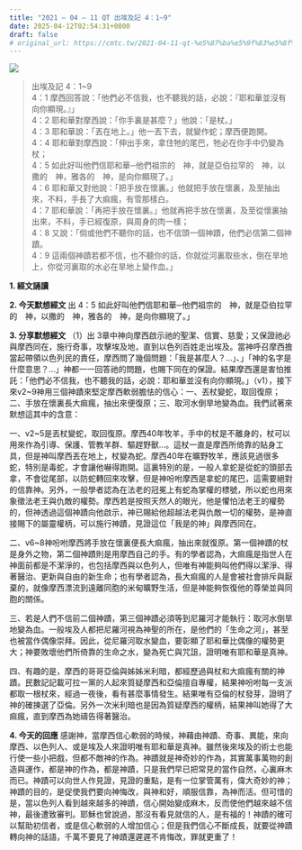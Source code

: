 ```yaml
---
title: "2021 – 04 – 11 QT 出埃及記 4：1~9"
date: 2025-04-12T02:54:31+0800
draft: false
# original_url: https://cmtc.tw/2021-04-11-qt-%e5%87%ba%e5%9f%83%e5%8f%8a%e8%a8%98-4%ef%bc%9a19
---
```


![](/images/qt.jpg)
> 出埃及記 4：1\~9  
> 4：1 摩西回答說：「他們必不信我，也不聽我的話，必說：『耶和華並沒有向你顯現。』」  
> 4：2 耶和華對摩西說：「你手裏是甚麼？」他說：「是杖。」  
> 4：3 耶和華說：「丟在地上。」他一丟下去，就變作蛇；摩西便跑開。  
> 4：4 耶和華對摩西說：「伸出手來，拿住牠的尾巴，牠必在你手中仍變為杖；  
> 4：5 如此好叫他們信耶和華─他們祖宗的　神，就是亞伯拉罕的　神，以撒的　神，雅各的　神，是向你顯現了。」  
> 4：6 耶和華又對他說：「把手放在懷裏。」他就把手放在懷裏，及至抽出來，不料，手長了大痲瘋，有雪那樣白。  
> 4：7 耶和華說：「再把手放在懷裏。」他就再把手放在懷裏，及至從懷裏抽出來，不料，手已經復原，與周身的肉一樣；  
> 4：8 又說：「倘或他們不聽你的話，也不信頭一個神蹟，他們必信第二個神蹟。  
> 4：9 這兩個神蹟若都不信，也不聽你的話，你就從河裏取些水，倒在旱地上，你從河裏取的水必在旱地上變作血。」

**1. 經文誦讀**

**2.  今天默想經文**
出 4：5 如此好叫他們信耶和華─他們祖宗的　神，就是亞伯拉罕的　神，以撒的　神，雅各的　神，是向你顯現了。」

**3. 分享默想經文**
（1）出 3章中神向摩西啟示祂的聖潔、信實、慈愛；又保證祂必與摩西同在，施行奇事，攻擊埃及地，直到以色列百姓走出埃及。當神呼召摩西擔當起帶領以色列民的責任，摩西問了幾個問題：「我是甚麼人？…」、」「神的名字是什麼意思？…」神都一一回答祂的問題，也賜下同在的保證。結果摩西還是害怕推託：「他們必不信我，也不聽我的話，必說：耶和華並沒有向你顯現。」（v1），接下來v2\~9神用三個神蹟來堅定摩西軟弱膽怯的信心：一、丟杖變蛇，取回復原；二、手放在懷裏長大痲瘋，抽出來便復原；三、取河水倒旱地變為血。我們試著來默想這其中的含意：

一、v2\~5是丟杖變蛇，取回復原。摩西40年牧羊，手中的杖是不離身的，杖可以用來作為引導、保護、管教羊群、驅趕野獸…。這杖一直是摩西所倚靠的貼身工具，但是神叫摩西丟在地上，杖變為蛇。摩西40年在曠野牧羊，應該見過很多蛇，特別是毒蛇，才會讓他嚇得跑開。這裏特別的是，一般人拿蛇是從蛇的頭部去拿，不會從尾部，以防蛇轉回來攻擊，但是神吩咐摩西是拿蛇的尾巴，這需要絕對的信靠神。另外，一般學者認為在法老的冠冕上有蛇為掌權的標號，所以蛇也用來象徵法老王與仇敵的權勢。摩西若是按照天然人的眼光，他是懼怕法老王的權勢的，但神透過這個神蹟向他啟示，神已賜給他超越法老與仇敵一切的權勢，是神直接賜下的屬靈權柄，可以施行神蹟，見證這位「我是的神」與摩西同在。

二、v6\~8神吩咐摩西將手放在懷裏便長大痲瘋，抽出來就復原。第一個神蹟的杖是身外之物，第二個神蹟則是用摩西自己的手。有的學者認為，大痲瘋是指世人在神面前都是不潔淨的，也包括摩西與以色列人，但唯有神能夠叫他們得以潔淨、得著醫治、更新與自由的新生命；也有學者認為，長大痲瘋的人是會被社會排斥與厭棄的，就像摩西漂流到遠離同胞的米甸曠野生活，但是神能夠恢復他的尊榮並與同胞的關係。

三、若是人們不信前二個神蹟，第三個神蹟必須等到尼羅河才能執行：取河水倒旱地變為血。一般埃及人都把尼羅河視為神聖的所在，是他們的「生命之河」，甚至也被當作偶像崇拜。因此，從尼羅河取水變血，要彰顯了耶和華比偶像的權勢更大；神要敗壞他們所倚靠的生命之水，變為死亡與咒詛，證明唯有耶和華是真神。

四、有趣的是，摩西的哥哥亞倫與姊姊米利暗，都經歷過與杖和大痲瘋有關的神蹟。民數記記載可拉一黨的人起來質疑摩西和亞倫擅自專權，結果神吩咐每一支派都取一根杖來，經過一夜後，看有甚麼事情發生。結果唯有亞倫的杖發芽，證明了神的確揀選了亞倫。另外一次米利暗也是因為質疑摩西的權柄，結果神叫她得了大痲瘋，直到摩西為她禱告得著醫治。

**4. 今天的回應**
感謝神，當摩西信心軟弱的時候，神藉由神蹟、奇事、異能，來向摩西、以色列人、或是埃及人來證明唯有耶和華是真神。雖然後來埃及的術士也能行使一些小把戲，但都不敵神的作為。神蹟就是神奇妙的作為，其實萬事萬物的創造與運作，都是神的作為，都是神蹟，只是我們早已把常見的當作自然，心裏麻木而已。神蹟可以向世人作見證，見證的重點，是有一位掌管萬有，偉大奇妙的神；神蹟的目的，是促使我們要向神悔改，與神和好，順服信靠，為神而活。但可惜的是，當以色列人看到越來越多的神蹟，信心開始變成麻木，反而使他們越來越不信神，最後遭致審判。耶穌也曾說過，那沒有看見就信的人，是有福的！神蹟的確可以幫助初信者，或是信心軟弱的人增加信心；但是我們信心不斷成長，就要從神蹟轉向神的話語，千萬不要見了神蹟還遲遲不肯悔改，罪就更重了！
